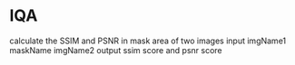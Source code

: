 # IQA
calculate the SSIM and PSNR in mask area of two images
input imgName1 maskName imgName2
output ssim score and psnr score
